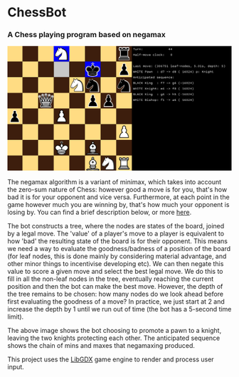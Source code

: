 # ChessBot
### A Chess playing program based on negamax 

![Example](./images/Example_Promotion.png)

The negamax algorithm is a variant of minimax, which takes into account the zero-sum nature of Chess: 
however good a move is for you, that's how bad it is for your opponent and vice versa. 
Furthermore, at each point in the game however much you are winning by, 
that's how much your opponent is losing by. You can find a brief description below, 
or more [here](https://en.wikipedia.org/wiki/Negamax).

The bot constructs a tree, where the nodes are states of the board, 
joined by a legal move. The 'value' of a player's move to a player is equivalent to how 
'bad' the resulting state of the board is for their opponent. This means we need a way to evaluate
the goodness/badness of a position of the board (for leaf nodes, this is done mainly by considering
material advantage, and other minor things to incentivise developing etc). We can then negate this value 
to score a given move and select the best legal move. We do this to fill in all the non-leaf 
nodes in the tree, eventually reaching the current position and then the bot can make the best move.
However, the depth of the tree remains to be chosen: how many nodes do we look ahead before 
first evaluating the goodness of a move? In practice, we just start at 2 and increase the depth
by 1 until we run out of time (the bot has a 5-second time limit).

The above image shows the bot choosing to promote a pawn to a knight, leaving the two knights 
protecting each other. The anticipated sequence shows the chain of mins and maxes that negamaxing
produced.

This project uses the [LibGDX](https://libgdx.com/) game engine to render and 
process user input.